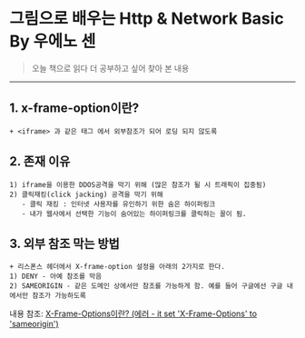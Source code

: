 
# 그림으로 배우는 Http & Network Basic By 우에노 센

> 
> 오늘 책으로 읽다 더 공부하고 싶어 찾아 본 내용
> 
-----

##  1. x-frame-option이란?
    + <iframe> 과 같은 태그 에서 외부참조가 되어 로딩 되지 않도록
    
##  2. 존재 이유
    1) iframe을 이용한 DDOS공격을 막기 위해 (많은 참조가 될 시 트래픽이 집중됨)  
    2) 클릭재킹(click jacking) 공격을 막기 위해
       - 클릭 재킹 : 인터넷 사용자를 유인하기 위한 숨은 하이퍼링크
       - 내가 웹사에서 선택한 기능이 숨어있는 하이퍼링크를 클릭하는 꼴이 됨.

##  3. 외부 참조 막는 방법
    + 리스폰스 헤더에서 X-frame-option 설정을 아래의 2가지로 한다.
    1) DENY - 아예 참조를 막음
    2) SAMEORIGIN - 같은 도메인 상에서만 참조를 가능하게 함. 예를 들어 구글에선 구글 내에서만 참조가 가능하도록


내용 참조: [X-Frame-Options이란? (에러 - it set 'X-Frame-Options' to 'sameorigin')](https://meaownworld.tistory.com/171)

